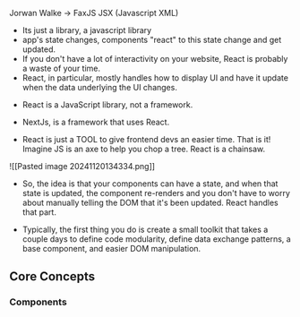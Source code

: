 Jorwan Walke -> FaxJS
JSX (Javascript XML)

- Its just a library, a javascript library
- app's state changes, components "react" to this state change and get updated.
- If you don't have a lot of interactivity on your website, React is probably a waste of your time.
- React, in particular, mostly handles how to display UI and have it update when the data underlying the UI changes.

* React is a JavaScript library, not a framework.
* NextJs, is a framework that uses React.

* React is just a TOOL to give frontend devs an easier time. That is it! Imagine JS is an axe to help you chop a tree. React is a chainsaw.

![[Pasted image 20241120134334.png]]

- So, the idea is that your components can have a state, and when that state is updated, the component re-renders and you don't have to worry about manually telling the DOM that it's been updated. React handles that part.
* Typically, the first thing you do is create a small toolkit that takes a couple days to define code modularity, define data exchange patterns, a base component, and easier DOM manipulation.

## Core Concepts

### Components


